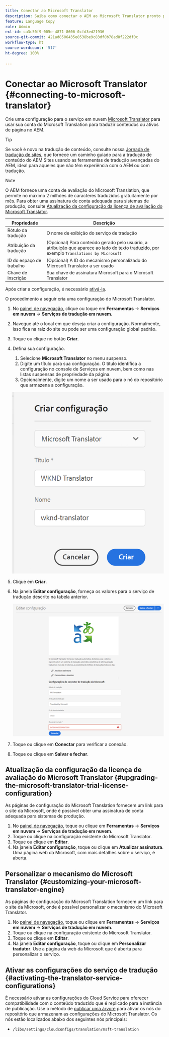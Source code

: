 ```yaml
---
title: Conectar ao Microsoft Translator
description: Saiba como conectar o AEM ao Microsoft Translator pronto para uso para automatizar seu fluxo de trabalho de tradução.
feature: Language Copy
role: Admin
exl-id: ca3c50f9-005e-4871-8606-0cfd3ed21936
source-git-commit: 421ad8506435e8538be9c83df0b78ad8f222df0c
workflow-type: ht
source-wordcount: '517'
ht-degree: 100%

---
```


# Conectar ao Microsoft Translator {#connecting-to-microsoft-translator}

Crie uma configuração para o serviço em nuvem [Microsoft Translator](https://www.microsoft.com/pt-br/translator/business/) para usar sua conta do Microsoft Translation para traduzir conteúdos ou ativos de página no AEM.

>[!TIP]
>
>Se você é novo na tradução de conteúdo, consulte nossa [Jornada de tradução de sites,](/help/journey-sites/translation/overview.md) que fornece um caminho guiado para a tradução de conteúdo do AEM Sites usando as ferramentas de tradução avançadas do AEM, ideal para aqueles que não têm experiência com o AEM ou com tradução.

>[!NOTE]
>
>O AEM fornece uma conta de avaliação do Microsoft Translation, que permite no máximo 2 milhões de caracteres traduzidos gratuitamente por mês. Para obter uma assinatura de conta adequada para sistemas de produção, consulte [Atualização da configuração da licença de avaliação do Microsoft Translator](#upgrading-the-microsoft-translator-trial-license-configuration).

| Propriedade | Descrição |
|---|---|
| Rótulo da tradução | O nome de exibição do serviço de tradução |
| Atribuição da tradução | (Opcional) Para conteúdo gerado pelo usuário, a atribuição que aparece ao lado do texto traduzido, por exemplo `Translations by Microsoft` |
| ID do espaço de trabalho | (Opcional) A ID do mecanismo personalizado do Microsoft Translator a ser usado |
| Chave de inscrição | Sua chave de assinatura Microsoft para o Microsoft Translator |

Após criar a configuração, é necessário [ativá-la](#activating-the-translator-service-configurations).

O procedimento a seguir cria uma configuração do Microsoft Translator.

1. No [painel de navegação,](/help/sites-cloud/authoring/getting-started/basic-handling.md#first-steps) clique ou toque em **Ferramentas** -> **Serviços em nuvem** -> **Serviços de tradução em nuvem**.
1. Navegue até o local em que deseja criar a configuração. Normalmente, isso fica na raiz do site ou pode ser uma configuração global padrão.
1. Toque ou clique no botão **Criar**.
1. Defina sua configuração.
   1. Selecione **Microsoft Translator** no menu suspenso.
   1. Digite um título para sua configuração. O título identifica a configuração no console de Serviços em nuvem, bem como nas listas suspensas de propriedade da página.
   1. Opcionalmente, digite um nome a ser usado para o nó do repositório que armazena a configuração.

   ![Criar configuração de tradução](../assets/create-translation-config.png)

1. Clique em **Criar**.
1. Na janela **Editar configuração**, forneça os valores para o serviço de tradução descrito na tabela anterior.

   ![Editar configuração de tradução](../assets/edit-translation-config.png)

1. Toque ou clique em **Conectar** para verificar a conexão.
1. Toque ou clique em **Salvar e fechar**.

## Atualização da configuração da licença de avaliação do Microsoft Translator {#upgrading-the-microsoft-translator-trial-license-configuration}

As páginas de configuração do Microsoft Translation fornecem um link para o site da Microsoft, onde é possível obter uma assinatura de conta adequada para sistemas de produção.

1. No [painel de navegação,](/help/sites-cloud/authoring/getting-started/basic-handling.md#first-steps) toque ou clique em **Ferramentas** -> **Serviços em nuvem** -> **Serviços de tradução em nuvem**.
1. Toque ou clique na configuração existente do Microsoft Translator.
1. Toque ou clique em **Editar**.
1. Na janela **Editar configuração**, toque ou clique em **Atualizar assinatura**. Uma página web da Microsoft, com mais detalhes sobre o serviço, é aberta.

## Personalizar o mecanismo do Microsoft Translator {#customizing-your-microsoft-translator-engine}

As páginas de configuração do Microsoft Translation fornecem um link para o site da Microsoft, onde é possível personalizar o mecanismo do Microsoft Translator.

1. No [painel de navegação,](/help/sites-cloud/authoring/getting-started/basic-handling.md#first-steps) toque ou clique em **Ferramentas** -> **Serviços em nuvem** -> **Serviços de tradução em nuvem**.
1. Toque ou clique na configuração existente do Microsoft Translator.
1. Toque ou clique em **Editar**.
1. Na janela **Editar configuração**, toque ou clique em **Personalizar tradutor**. Use a página da web da Microsoft que é aberta para personalizar o serviço.

## Ativar as configurações do serviço de tradução {#activating-the-translator-service-configurations}

É necessário ativar as configurações do Cloud Service para oferecer compatibilidade com o conteúdo traduzido que é replicado para a instância de publicação. Use o método de [publicar uma árvore](/help/sites-cloud/authoring/fundamentals/publishing-pages.md#publishing-and-unpublishing-a-tree) para ativar os nós do repositório que armazenam as configurações do Microsoft Translator. Os nós estão localizados abaixo dos seguintes nós principais:

* `/libs/settings/cloudconfigs/translation/msft-translation`
